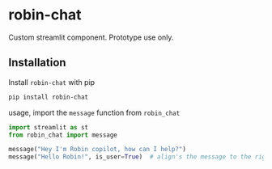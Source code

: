 # robin-chat

Custom streamlit component. Prototype use only.

## Installation

Install `robin-chat` with pip
```bash
pip install robin-chat 
```

usage, import the `message` function from `robin_chat`
```py
import streamlit as st
from robin_chat import message

message("Hey I'm Robin copilot, how can I help?") 
message("Hello Robin!", is_user=True)  # align's the message to the right
```
